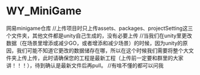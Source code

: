 # WY_MiniGame
网易minigame仓库
//上传项目时只上传assets、packages、projectSetting这三个文件夹，其他文件都是unity自己生成的，没有必要上传
//当我们在unity里更改数据（在场景里增添或减少GO，或者增添和减少场景）的时候，因为unity的原因，我们可能不知道它更改的数据储存在哪，所以在这个时候我们需要将整个大文件夹上传上传，此时请确保您的工程是最新工程（上传前一定要和群里的大家讲！！！），待到确认是最新文件后再pull。
//有啥不懂的都可以问我
